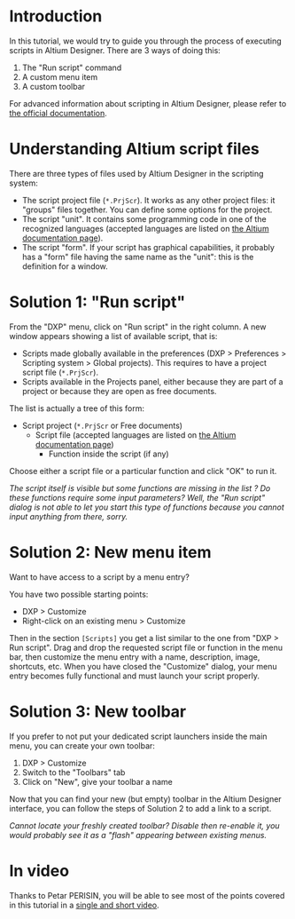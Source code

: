 # Introduction #

In this tutorial, we would try to guide you through the process of executing scripts in Altium Designer.
There are 3 ways of doing this:
  1. The "Run script" command
  1. A custom menu item
  1. A custom toolbar

For advanced information about scripting in Altium Designer, please refer to [the official documentation](http://techdocs.altium.com/display/SCRT/Scripting).


# Understanding Altium script files #

There are three types of files used by Altium Designer in the scripting system:
  * The script project file (`*.PrjScr`). It works as any other project files: it "groups" files together. You can define some options for the project.
  * The script "unit". It contains some programming code in one of the recognized languages (accepted languages are listed on [the Altium documentation page](http://techdocs.altium.com/display/SCRT/Scripting)).
  * The script "form". If your script has graphical capabilities, it probably has a "form" file having the same name as the "unit": this is the definition for a window.


# Solution 1: "Run script" #

From the "DXP" menu, click on "Run script" in the right column.
A new window appears showing a list of available script, that is:
  * Scripts made globally available in the preferences (DXP > Preferences > Scripting system > Global projects). This requires to have a project script file (`*.PrjScr`).
  * Scripts available in the Projects panel, either because they are part of a project or because they are open as free documents.

The list is actually a tree of this form:
  * Script project (`*.PrjScr` or Free documents)
    * Script file (accepted languages are listed on [the Altium documentation page](http://techdocs.altium.com/display/SCRT/Scripting))
      * Function inside the script (if any)

Choose either a script file or a particular function and click "OK" to run it.

_The script itself is visible but some functions are missing in the list ? Do these functions require some input parameters? Well, the "Run script" dialog is not able to let you start this type of functions because you cannot input anything from there, sorry._


# Solution 2: New menu item #

Want to have access to a script by a menu entry?

You have two possible starting points:
  * DXP > Customize
  * Right-click on an existing menu > Customize

Then in the section `[Scripts]` you get a list similar to the one from "DXP > Run script". Drag and drop the requested script file or function in the menu bar, then customize the menu entry with a name, description, image, shortcuts, etc.
When you have closed the "Customize" dialog, your menu entry becomes fully functional and must launch your script properly.


# Solution 3: New toolbar #

If you prefer to not put your dedicated script launchers inside the main menu, you can create your own toolbar:
  1. DXP > Customize
  1. Switch to the "Toolbars" tab
  1. Click on "New", give your toolbar a name

Now that you can find your new (but empty) toolbar in the Altium Designer interface, you can follow the steps of Solution 2 to add a link to a script.

_Cannot locate your freshly created toolbar? Disable then re-enable it, you would probably see it as a "flash" appearing between existing menus._


# In video #

Thanks to Petar PERISIN, you will be able to see most of the points covered in this tutorial in a [single and short video](https://www.youtube.com/watch?v=w62Hg0EqTVs).